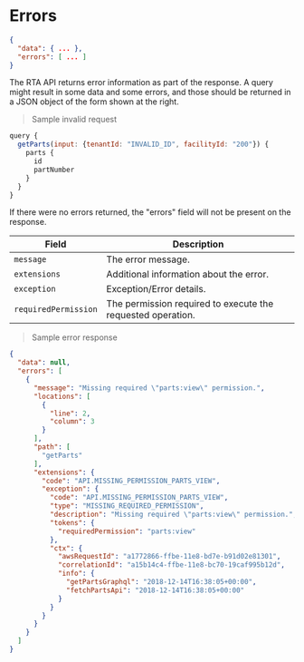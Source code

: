 # Errors

```json
{
  "data": { ... },
  "errors": [ ... ]
}
```

The RTA API returns error information as part of the response. A query might result in some data and some errors, and those should be returned in a JSON object of the form shown at the right.

> Sample invalid request

```javascript
query {
  getParts(input: {tenantId: "INVALID_ID", facilityId: "200"}) {
    parts {
      id
      partNumber
    }
  }
}
```

If there were no errors returned, the "errors" field will not be present on the response.

Field | Description
----- | -----------
`message` | The error message.
`extensions` | Additional information about the error.
`exception` | Exception/Error details.
`requiredPermission` | The permission required to execute the requested operation.

> Sample error response

```json
{
  "data": null,
  "errors": [
    {
      "message": "Missing required \"parts:view\" permission.",
      "locations": [
        {
          "line": 2,
          "column": 3
        }
      ],
      "path": [
        "getParts"
      ],
      "extensions": {
        "code": "API.MISSING_PERMISSION_PARTS_VIEW",
        "exception": {
          "code": "API.MISSING_PERMISSION_PARTS_VIEW",
          "type": "MISSING_REQUIRED_PERMISSION",
          "description": "Missing required \"parts:view\" permission.",
          "tokens": {
            "requiredPermission": "parts:view"
          },
          "ctx": {
            "awsRequestId": "a1772866-ffbe-11e8-bd7e-b91d02e81301",
            "correlationId": "a15b14c4-ffbe-11e8-bc70-19caf995b12d",
            "info": {
              "getPartsGraphql": "2018-12-14T16:38:05+00:00",
              "fetchPartsApi": "2018-12-14T16:38:05+00:00"
            }
          }
        }
      }
    }
  ]
}
```